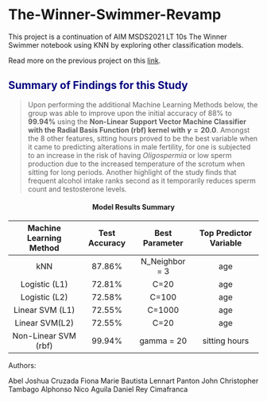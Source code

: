 # The-Winner-Swimmer-Revamp
This project is a continuation of AIM MSDS2021 LT 10s The Winner Swimmer notebook using KNN by exploring other classification models.

Read more on the previous project on this [link](https://bit.ly/winner-swimmer?fbclid=IwAR1zFP51aDoO3Xe9Nj6EpFH-kxoA70rNOAPmSqxKumyQoza2sml1vWmtbZc).

## <font color='navy'>Summary of Findings for this Study</font>

> Upon performing the additional Machine Learning Methods below, the group was able to improve upon the initial accuracy of 88% to **99.94%** using the **Non-Linear Support Vector Machine Classifier with the Radial Basis Function (rbf) kernel with $\gamma = 20.0$**. Amongst the 8 other features, sitting hours proved to be the best variable when it came to predicting alterations in male fertility, for one is subjected to an increase in the risk of having *Oligospermia* or low sperm production due to the increased temperature of the scrotum when sitting for long periods. Another highlight of the study finds that frequent alcohol intake ranks second as it temporarily reduces sperm count and testosterone levels. 

<center>
    <h4>Model Results Summary</h4>
</center>

|Machine Learning Method| Test Accuracy | Best Parameter | Top Predictor Variable
| :---: | :---: | :----: |:---:|
| kNN | 87.86% | N_Neighbor = 3| age
| Logistic (L1) | 72.81% |C=20| age
| Logistic (L2) | 72.58% | C=100 | age
| Linear SVM (L1) |72.55% | C=1000 | age
| Linear SVM(L2) | 72.55%| C=20 | age
| Non-Linear SVM (rbf) | 99.94%| gamma = 20 | sitting hours


Authors:

Abel Joshua Cruzada
Fiona Marie Bautista
Lennart Panton
John Christopher Tambago
Alphonso Nico Aguila
Daniel Rey Cimafranca
